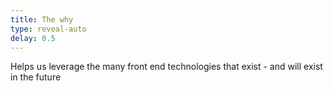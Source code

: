 ```yaml
---
title: The why
type: reveal-auto
delay: 0.5
---
```


Helps us leverage the many front end technologies that exist - and will exist in the future
